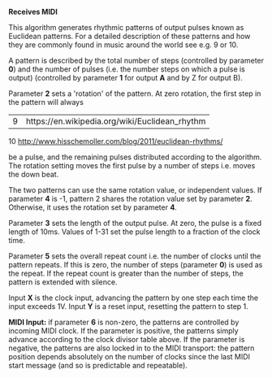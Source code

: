
**Receives MIDI**

This algorithm generates rhythmic patterns of output pulses known as
Euclidean patterns. For a detailed description of these patterns and
how they are commonly found in music around the world see e.g. 9 or
10.

A pattern is described by the total number of steps (controlled by
parameter **0**) and the number of pulses (i.e. the number steps on which
a pulse is output) (controlled by parameter **1** for output **A** and by Z
for output B).

Parameter **2** sets a 'rotation' of the pattern. At zero rotation, the
first step in the pattern will always

<table>
<tbody>
<tr class="odd">
<td>9</td>
<td>
https://en.wikipedia.org/wiki/Euclidean_rhythm
</td>
</tr>
</tbody>
</table>

10 http://www.hisschemoller.com/blog/2011/euclidean-rhythms/

be a pulse, and the remaining pulses distributed according to the algorithm. The rotation setting moves the first pulse
by a number of steps i.e. moves the down beat.

The two patterns can use the same rotation value, or independent values. If parameter **4** is -1, pattern 2 shares the
rotation value set by parameter **2**. Otherwise, it uses the rotation set by parameter **4**.

Parameter **3** sets the length of the output pulse. At zero, the pulse is a fixed length of 10ms. Values of 1-31 set the
pulse length to a fraction of the clock time.

Parameter **5** sets the overall repeat count i.e. the number of clocks until the pattern repeats. If this is zero, the
number of steps
(parameter **0**) is used as the repeat. If the repeat count is greater than the number of steps, the pattern is extended
with silence.

Input **X** is the clock input, advancing the pattern by one step each time the input exceeds 1V. Input **Y** is a reset input,
resetting the pattern to step 1.

**MIDI Input:** if parameter **6** is non-zero, the patterns are controlled by incoming MIDI clock. If the parameter is
positive, the patterns simply advance according to the clock divisor table above. If the parameter is negative, the
patterns are also locked in to the MIDI transport: the pattern position depends absolutely on the number of clocks since
the last MIDI start message (and so is predictable and repeatable).
